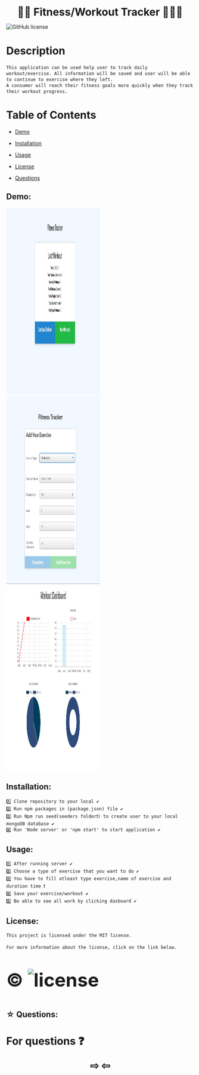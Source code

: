 <link rel="stylesheet" href="https://use.fontawesome.com/releases/v5.8.1/css/all.css"
        integrity="sha384-50oBUHEmvpQ+1lW4y57PTFmhCaXp0ML5d60M1M7uH2+nqUivzIebhndOJK28anvf" crossorigin="anonymous" />


<h1 style="text-align:center;margin:2%">                        🏋️‍♀️ Fitness/Workout Tracker 🏋🏾‍♂️</h1>

![GitHub license](https://img.shields.io/badge/license-MIT2.0-blue.svg)


<h1>Description</h1>

    This application can be used help user to track daily workout/exercise. All information will be saved and user will be able to continue to exercise where they left.
    A consumer will reach their fitness goals more quickly when they track their workout progress.


<h1> Table of Contents </h1>

* [Demo](#Demo)

* [Installation](#installation)
  
* [Usage](#usage)


* [License](#license)

 
* [Questions](#Questions)


## Demo:

<img src="./public/assets/user.jpg" style="heigh:50%" width="50%" height="500px">


<img src="./public/assets/tracker.jpg" width="50%" height="500px">



<img src="./public/assets/dashboard.jpg" width="50%" height="500px">

## Installation:
    1️⃣ Clone repository to your local ✔
    2️⃣ Run npm packages in (package.json) file ✔
    3️⃣ Run Npm run seed(seeders folder❗️) to create user to your local mongoDB database ✔
    4️⃣ Run 'Node server' or 'npm start' to start application ✔
##  Usage:
    1️⃣ After running server ✔
    2️⃣ Choose a type of exercise that you want to do ✔
    3️⃣ You have to fill atleast type exercise,name of exercise and duration time ❗️    
    4️⃣ Save your exercise/workout ✔
    5️⃣ Be able to see all work by clicking dasboard ✔

##  License:
    This project is licensed under the MIT license.

    For more information about the license, click on the link below.

<h1>
<div  style="font-size:50px">  

©  ![license](https://img.shields.io/badge/license-MIT-green.svg)

</div>

</h1>

## ☆ Questions:
   
<h1>
     For questions ❓
     <div style="text-align:center"> ⇨
    <a style="font-size:50px;color:white" target="_blank" href="https://github.com/fatihay53"> <i id="gitt" 
                                class="fab fa-github-square"> </i> </a> <a style="font-size:50px;color:white" target="_blank" href="https://www.linkedin.com/in/fatih-sultan-ay-211689181/"> <i id="gitt"
                                class="fab fa-linkedin in icon"></i> </a> <a style="font-size:50px;color:white" target="_blank" href="mailto: f.sultanay@gmail.com"> <i id="gitt"
                                class="fab fa-google plus g icon"></i></a>  ⇦  
    </div>                            
</h1>



